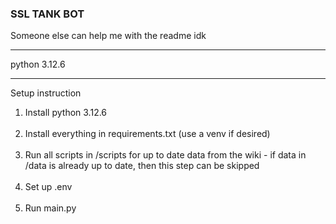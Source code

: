 ### SSL TANK BOT 

<p>Someone else can help me with the readme idk</p>

------------------
python 3.12.6


------------------
Setup instruction<br>
<ol>
    <li>Install python 3.12.6</li><br>
    <li>Install everything in requirements.txt (use a venv if desired)</li><br>
    <li>Run all scripts in /scripts for up to date data from the wiki - if data in /data is already up to date, then this step can be skipped</li><br>
    <li>Set up .env</li><br>
    <li>Run main.py</li><br>
</ol>